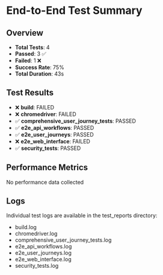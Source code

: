 # End-to-End Test Summary

## Overview
- **Total Tests**: 4
- **Passed**: 3 ✅
- **Failed**: 1 ❌
- **Success Rate**: 75%
- **Total Duration**: 43s

## Test Results

- ❌ **build**: FAILED
- ❌ **chromedriver**: FAILED
- ✅ **comprehensive_user_journey_tests**: PASSED
- ✅ **e2e_api_workflows**: PASSED
- ✅ **e2e_user_journeys**: PASSED
- ❌ **e2e_web_interface**: FAILED
- ✅ **security_tests**: PASSED

## Performance Metrics

No performance data collected

## Logs

Individual test logs are available in the test_reports directory:
- build.log
- chromedriver.log
- comprehensive_user_journey_tests.log
- e2e_api_workflows.log
- e2e_user_journeys.log
- e2e_web_interface.log
- security_tests.log
